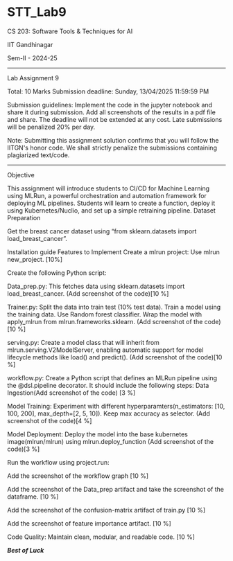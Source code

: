 # STT_Lab9

CS 203: Software Tools & Techniques for AI

IIT Gandhinagar

Sem-II - 2024-25

________________________________________________________________

Lab Assignment 9 


Total: 10 Marks
Submission deadline: Sunday, 13/04/2025 11:59:59 PM

Submission guidelines:
Implement the code in the jupyter notebook and share it during submission.
Add all screenshots of the results in a pdf file and share.
The deadline will not be extended at any cost.
Late submissions will be penalized 20% per day.

Note: Submitting this assignment solution confirms that you will follow the IITGN's honor code. We shall strictly penalize the submissions containing plagiarized text/code.
________________________________________________________________

Objective

This assignment will introduce students to CI/CD for Machine Learning using MLRun, a powerful orchestration and automation framework for deploying ML pipelines. Students will learn to create a function, deploy it using Kubernetes/Nuclio, and set up a simple retraining pipeline. 
Dataset Preparation

Get the breast cancer dataset using “from sklearn.datasets import load_breast_cancer”.


Installation guide
Features to Implement
Create a mlrun project:
Use mlrun new_project. [10%]

Create the following Python script:

Data_prep.py: This fetches data using sklearn.datasets import load_breast_cancer. (Add screenshot of the code)[10 %]

Trainer.py: Split the data into train test (10% test data). Train a model using the training data. Use Random forest classifier. Wrap the model with apply_mlrun from mlrun.frameworks.sklearn. (Add screenshot of the code)[10 %]

serving.py: Create a model class that will inherit from mlrun.serving.V2ModelServer, enabling automatic support for model lifecycle methods like load() and predict(). (Add screenshot of the code)[10 %]

workflow.py: Create a Python script that defines an MLRun pipeline using the @dsl.pipeline decorator. It should include the following steps:
Data Ingestion(Add screenshot of the code) [3 %]

Model Training: Experiment with different hyperparamters(n_estimators: [10, 100, 200], max_depth=[2, 5, 10]). Keep max accuracy as selector. (Add screenshot of the code)[4 %]

Model Deployment: Deploy the model into the base kubernetes image(mlrun/mlrun) using mlrun.deploy_function (Add screenshot of the code)[3 %]

Run the workflow using project.run:

Add the screenshot of the workflow graph [10 %]

Add the screenshot of the Data_prep artifact and take the screenshot of the dataframe. [10 %]

Add the screenshot of the confusion-matrix artifact of train.py [10 %]

Add the screenshot of feature importance artifact. [10 %]

Code Quality:
Maintain clean, modular, and readable code. [10 %]







*****Best of Luck*****
